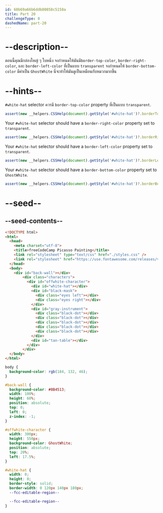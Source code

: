 ```yaml
---
id: 60b69a66b6ddb80858c5158a
title: Part 20
challengeType: 0
dashedName: part-20
---
```


# --description--

ตอนนี้คุณมีกล่องใหญ่ ๆ ใบหนึ่ง
จงกำหนดให้มันมี`border-top-color`, `border-right-color`, และ `border-left-color` ที่เป็นแบบ `transparent`
จงกำหนดให้ `border-bottom-color` มีค่าเป็น `GhostWhite`
นี่จะทำให้มันดูเป็นเหมือนกับหมวกมากขึ้น

# --hints--

`#white-hat` selector ควรมี `border-top-color` property ที่เป็นแบบ `transparent`.

```js
assert(new __helpers.CSSHelp(document).getStyle('#white-hat')?.borderTopColor === 'transparent');
```

Your `#white-hat` selector should have a `border-right-color` property set to `transparent`.

```js
assert(new __helpers.CSSHelp(document).getStyle('#white-hat')?.borderRightColor === 'transparent');
```

Your `#white-hat` selector should have a `border-left-color` property set to `transparent`.

```js
assert(new __helpers.CSSHelp(document).getStyle('#white-hat')?.borderLeftColor === 'transparent');
```

Your `#white-hat` selector should have a `border-bottom-color` property set to `GhostWhite`.

```js
assert(new __helpers.CSSHelp(document).getStyle('#white-hat')?.borderBottomColor === 'ghostwhite');
```

# --seed--

## --seed-contents--

```html
<!DOCTYPE html>
<html>
  <head>
    <meta charset="utf-8">
    <title>freeCodeCamp Picasso Painting</title>
    <link rel="stylesheet" type="text/css" href="./styles.css" />
    <link rel="stylesheet" href="https://use.fontawesome.com/releases/v5.8.2/css/all.css">
  </head>
  <body>
    <div id="back-wall"></div>
        <div class="characters">
          <div id="offwhite-character">
            <div id="white-hat"></div>
            <div id="black-mask">
              <div class="eyes left"></div>
              <div class="eyes right"></div>
            </div>
            <div id="gray-instrument">
              <div class="black-dot"></div>
              <div class="black-dot"></div>
              <div class="black-dot"></div>
              <div class="black-dot"></div>
              <div class="black-dot"></div>
            </div>
            <div id="tan-table"></div>
          </div>
        </div>
  </body>
</html>
```

```css
body {
  background-color: rgb(184, 132, 46);
}

#back-wall {
  background-color: #8B4513;
  width: 100%;
  height: 60%;
  position: absolute;
  top: 0;
  left: 0;
  z-index: -1;
}

#offwhite-character {
  width: 300px;
  height: 550px;
  background-color: GhostWhite;
  position: absolute;
  top: 20%;
  left: 17.5%;
}

#white-hat {
  width: 0;
  height: 0;
  border-style: solid;
  border-width: 0 120px 140px 180px;
  --fcc-editable-region--

  --fcc-editable-region--
}
```
